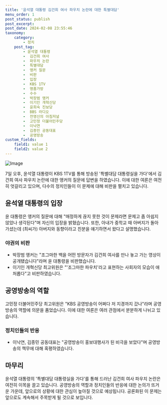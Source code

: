 ```yaml
---
title: '윤석열 대통령 김건희 여사 파우치 논란에 대한 특별대담'
menu_order: 1
post_status: publish
post_excerpt: 
post_date: 2024-02-08 23:55:46
taxonomy:
    category:
        - 정치
    post_tag:
        - 윤석열 대통령
        -  김건희 여사
        -  파우치 논란
        -  특별대담
        -  앵커 질문
        -  비판
        -  입장
        -  KBS 1TV
        -  명품가방
        -  수수
        -  박장범 앵커
        -  이기인 개혁신당
        -  윤희숙 진보당
        -  BBS 라디오
        -  전영신의 아침저널
        -  고민정 더불어민주당
        -  이낙연
        -  김종민 공동대표
        -  공영방송
custom_fields:
    field1: value 1
    field2: value 2
---
```


![Image](https://imgnews.pstatic.net/image/088/2024/02/08/0000861441_001_20240208130104171.jpg?type=w647)

7일 오후, 윤석열 대통령이 KBS 1TV를 통해 방송된 '특별대담 대통령실을 가다'에서 김건희 여사 파우치 논란에 대한 앵커의 질문에 답변을 하였습니다. 이에 대한 여론은 여전히 엇갈리고 있으며, 다수의 정치인들이 이 문제에 대해 비판을 펼치고 있습니다.
## 윤석열 대통령의 입장
윤 대통령은 앵커의 질문에 대해 "매정하게 끊지 못한 것이 문제라면 문제고 좀 아쉽지 않았나 생각된다"며 자신의 입장을 밝혔습니다. 또한, 아내가 중학교 때 아버지가 돌아가셨는데 (최씨가) 아버지와 동향이라고 친분을 얘기하면서 왔다고 설명했습니다.
### 야권의 비판
- 박장범 앵커는 "조그마한 백을 어떤 방문자가 김건희 여사를 만나 놓고 가는 영상이 공개됐습니다"라며 윤 대통령을 비판했습니다.
- 이기인 개혁신당 최고위원은 "'조그마한 파우치'라고 표현하는 사회자의 모습이 애처롭다"고 비판하였습니다.
## 공영방송의 역할
고민정 더불어민주당 최고위원은 "KBS 공영방송이 어쩌다 저 지경까지 갔나"라며 공영방송의 역할에 의문을 품었습니다. 이에 대한 여론은 여러 관점에서 분분하게 나뉘고 있습니다.
### 정치인들의 반응
- 이낙연, 김종민 공동대표는 "공영방송이 홍보대행사가 된 비극을 보았다"며 공영방송의 책무에 대해 혹평하였습니다.
## 마무리
윤석열 대통령의 '특별대담 대통령실을 가다'를 통해 드러난 김건희 여사 파우치 논란은 여전히 이목을 끌고 있습니다. 공영방송의 역할과 정치인들의 반응에 대한 논의가 뜨거운 가운데, 앞으로의 상황에 대한 관심이 높아질 것으로 예상됩니다. 공론화된 이 문제는 앞으로도 계속해서 주목받게 될 것으로 보입니다.

